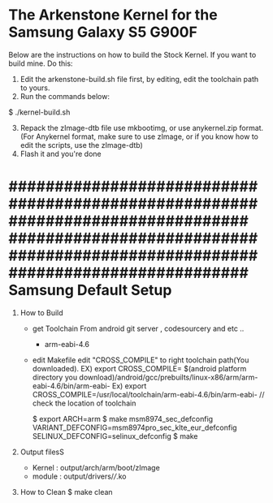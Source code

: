 The Arkenstone Kernel for the Samsung Galaxy S5 G900F
=================================================
Below are the instructions on how to build the Stock Kernel. If you want to build mine. Do this:

1. Edit the arkenstone-build.sh file first, by editing, edit the toolchain path to yours.
2. Run the commands below:

$ ./kernel-build.sh

3. Repack the zImage-dtb file use mkbootimg, or use anykernel.zip format. 
   (For Anykernel format, make sure to use zImage, or if you know how to edit the scripts, use the zImage-dtb)
4. Flash it and you're done

################################################################################
################################################################################
Samsung Default Setup
=================================================
1. How to Build
	- get Toolchain
		From android git server , codesourcery and etc ..
		 - arm-eabi-4.6
		
	- edit Makefile
		edit "CROSS_COMPILE" to right toolchain path(You downloaded).
		  EX)  export CROSS_COMPILE= $(android platform directory you download)/android/gcc/prebuilts/linux-x86/arm/arm-eabi-4.6/bin/arm-eabi-
       		  Ex)  export CROSS_COMPILE=/usr/local/toolchain/arm-eabi-4.6/bin/arm-eabi-          // check the location of toolchain

		$ export ARCH=arm
		$ make msm8974_sec_defconfig VARIANT_DEFCONFIG=msm8974pro_sec_klte_eur_defconfig SELINUX_DEFCONFIG=selinux_defconfig
		$ make
		
2. Output filesS
	- Kernel : output/arch/arm/boot/zImage
	- module : output/drivers/*/*.ko

3. How to Clean	
		$ make clean
